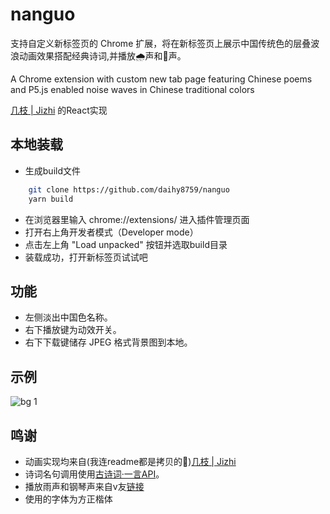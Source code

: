 # nanguo

支持自定义新标签页的 Chrome 扩展，将在新标签页上展示中国传统色的层叠波浪动画效果搭配经典诗词,并播放🌧️声和🎹声。

A Chrome extension with custom new tab page featuring Chinese poems and P5.js enabled noise waves in Chinese traditional colors

[几枝 | Jizhi](https://github.com/unicar9/jizhi) 的React实现

## 本地装载

* 生成build文件
```bash
    git clone https://github.com/daihy8759/nanguo
    yarn build
```
* 在浏览器里输入 chrome://extensions/ 进入插件管理页面
* 打开右上角开发者模式（Developer mode）
* 点击左上角 "Load unpacked" 按钮并选取build目录
* 装载成功，打开新标签页试试吧

## 功能

* 左侧淡出中国色名称。
* 右下播放键为动效开关。
* 右下下载键储存 JPEG 格式背景图到本地。


## 示例

![bg 1](https://github.com/daihy8759/nanguo/blob/master/examples/Snipaste_2019-03-30_10-15-35.png)

## 鸣谢

* 动画实现均来自(我连readme都是拷贝的🤪)[几枝 | Jizhi](https://github.com/unicar9/jizhi)
* 诗词名句调用使用[古诗词·一言API](https://gushi.ci/)。
* 播放雨声和钢琴声来自v友[链接](https://www.v2ex.com/t/549569#reply187)
* 使用的字体为方正楷体
